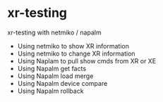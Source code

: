 # xr-testing


xr-testing with netmiko / napalm


- Using netmiko to show XR information
- Using netmiko to change XR information
- Using Naplam to pull show cmds from XR or XE
- Using Napalm get facts
- Using Napalm load merge
- Using Napalm device compare
- Using Napalm rollback

